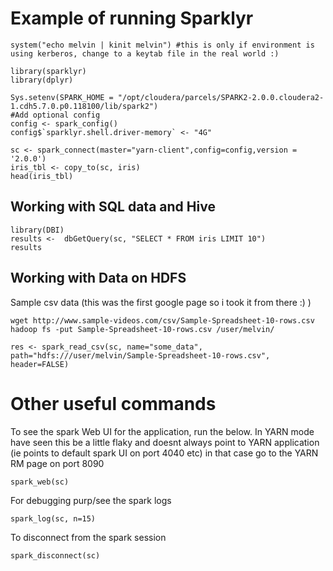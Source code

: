 # Example of running Sparklyr

```
system("echo melvin | kinit melvin") #this is only if environment is using kerberos, change to a keytab file in the real world :) 

library(sparklyr)
library(dplyr)

Sys.setenv(SPARK_HOME = "/opt/cloudera/parcels/SPARK2-2.0.0.cloudera2-1.cdh5.7.0.p0.118100/lib/spark2")
#Add optional config 
config <- spark_config()
config$`sparklyr.shell.driver-memory` <- "4G"

sc <- spark_connect(master="yarn-client",config=config,version = '2.0.0') 
iris_tbl <- copy_to(sc, iris)
head(iris_tbl)
```

## Working with SQL data and Hive 

```
library(DBI)
results <-  dbGetQuery(sc, "SELECT * FROM iris LIMIT 10")
results
```

## Working with Data on HDFS 

Sample csv data (this was the first google page so i took it from there :) ) 

```
wget http://www.sample-videos.com/csv/Sample-Spreadsheet-10-rows.csv
hadoop fs -put Sample-Spreadsheet-10-rows.csv /user/melvin/
```

```
res <- spark_read_csv(sc, name="some_data", path="hdfs:///user/melvin/Sample-Spreadsheet-10-rows.csv", header=FALSE)
```


# Other useful commands

To see the spark Web UI for the application, run the below. In YARN mode have seen this be a little flaky and doesnt always point to YARN application (ie points to default spark UI on port 4040 etc) in that case go to the YARN RM page on port 8090
```
spark_web(sc)
```

For debugging purp/see the spark logs 
```
spark_log(sc, n=15)
```

To disconnect from the spark session 
```
spark_disconnect(sc)
```

